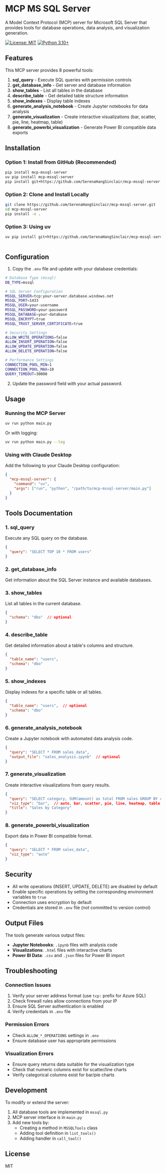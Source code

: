 # MCP MS SQL Server

A Model Context Protocol (MCP) server for Microsoft SQL Server that provides tools for database operations, data analysis, and visualization generation.

[![License: MIT](https://img.shields.io/badge/License-MIT-yellow.svg)](https://opensource.org/licenses/MIT)
[![Python 3.10+](https://img.shields.io/badge/python-3.10+-blue.svg)](https://www.python.org/downloads/)

## Features

This MCP server provides 8 powerful tools:

1. **sql_query** - Execute SQL queries with permission controls
2. **get_database_info** - Get server and database information
3. **show_tables** - List all tables in the database
4. **describe_table** - Get detailed table structure information
5. **show_indexes** - Display table indexes
6. **generate_analysis_notebook** - Create Jupyter notebooks for data analysis
7. **generate_visualization** - Create interactive visualizations (bar, scatter, pie, line, heatmap, table)
8. **generate_powerbi_visualization** - Generate Power BI compatible data exports

## Installation

### Option 1: Install from GitHub (Recommended)
```bash
pip install mcp-mssql-server
uv pip install mcp-mssql-server
pip install git+https://github.com/SerenaHangSinclair/mcp-mssql-server.git

```

### Option 2: Clone and Install Locally
```bash
git clone https://github.com/SerenaHangSinclair/mcp-mssql-server.git
cd mcp-mssql-server
pip install -e .
```

### Option 3: Using uv
```bash
uv pip install git+https://github.com/SerenaHangSinclair/mcp-mssql-server.git



```

## Configuration 

1. Copy the `.env` file and update with your database credentials:

```bash
# Database Type (mssql)
DB_TYPE=mssql

# SQL Server Configuration
MSSQL_SERVER=tcp:your-server.database.windows.net
MSSQL_PORT=1433
MSSQL_USER=your-username
MSSQL_PASSWORD=your-password
MSSQL_DATABASE=your-database
MSSQL_ENCRYPT=true
MSSQL_TRUST_SERVER_CERTIFICATE=true

# Security Settings
ALLOW_WRITE_OPERATIONS=false
ALLOW_INSERT_OPERATION=false
ALLOW_UPDATE_OPERATION=false
ALLOW_DELETE_OPERATION=false

# Performance Settings
CONNECTION_POOL_MIN=1
CONNECTION_POOL_MAX=10
QUERY_TIMEOUT=30000
```

2. Update the password field with your actual password.

## Usage

### Running the MCP Server

```bash
uv run python main.py
```

Or with logging:

```bash
uv run python main.py --log
```

### Using with Claude Desktop

Add the following to your Claude Desktop configuration:

```json
{
  "mcp-mssql-server": {
    "command": "uv",
    "args": ["run", "python", "/path/to/mcp-mssql-server/main.py"]
  }
}
```

## Tools Documentation

### 1. sql_query
Execute any SQL query on the database.

```json
{
  "query": "SELECT TOP 10 * FROM users"
}
```

### 2. get_database_info
Get information about the SQL Server instance and available databases.

### 3. show_tables
List all tables in the current database.

```json
{
  "schema": "dbo"  // optional
}
```

### 4. describe_table
Get detailed information about a table's columns and structure.

```json
{
  "table_name": "users",
  "schema": "dbo"
}
```

### 5. show_indexes
Display indexes for a specific table or all tables.

```json
{
  "table_name": "users",  // optional
  "schema": "dbo"
}
```

### 6. generate_analysis_notebook
Create a Jupyter notebook with automated data analysis code.

```json
{
  "query": "SELECT * FROM sales_data",
  "output_file": "sales_analysis.ipynb"  // optional
}
```

### 7. generate_visualization
Create interactive visualizations from query results.

```json
{
  "query": "SELECT category, SUM(amount) as total FROM sales GROUP BY category",
  "viz_type": "bar",  // auto, bar, scatter, pie, line, heatmap, table
  "title": "Sales by Category"
}
```

### 8. generate_powerbi_visualization
Export data in Power BI compatible format.

```json
{
  "query": "SELECT * FROM sales_data",
  "viz_type": "auto"
}
```

## Security

- All write operations (INSERT, UPDATE, DELETE) are disabled by default
- Enable specific operations by setting the corresponding environment variables to `true`
- Connection uses encryption by default
- Credentials are stored in `.env` file (not committed to version control)

## Output Files

The tools generate various output files:

- **Jupyter Notebooks**: `.ipynb` files with analysis code
- **Visualizations**: `.html` files with interactive charts
- **Power BI Data**: `.csv` and `.json` files for Power BI import

## Troubleshooting

### Connection Issues

1. Verify your server address format (use `tcp:` prefix for Azure SQL)
2. Check firewall rules allow connections from your IP
3. Ensure SQL Server authentication is enabled
4. Verify credentials in `.env` file

### Permission Errors

- Check `ALLOW_*_OPERATIONS` settings in `.env`
- Ensure database user has appropriate permissions

### Visualization Errors

- Ensure query returns data suitable for the visualization type
- Check that numeric columns exist for scatter/line charts
- Verify categorical columns exist for bar/pie charts

## Development

To modify or extend the server:

1. All database tools are implemented in `mssql.py`
2. MCP server interface is in `main.py`
3. Add new tools by:
   - Creating a method in `MSSQLTools` class
   - Adding tool definition in `list_tools()`
   - Adding handler in `call_tool()`

## License

MIT


 
